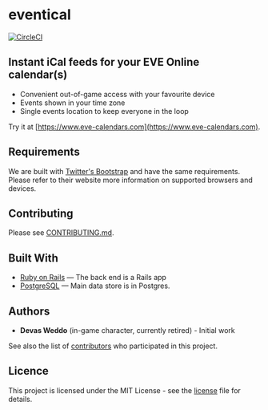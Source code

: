 # eventical

[![CircleCI](https://img.shields.io/circleci/build/github/lunohodov/eventical.svg?token=b79e0b14abfe04bb761c1e6008af3f7e33b2fb99)](https://circleci.com/gh/lunohodov/eventical)

## Instant iCal feeds for your EVE Online calendar(s)

* Convenient out-of-game access with your favourite device
* Events shown in your time zone
* Single events location to keep everyone in the loop

Try it at [https://www.eve-calendars.com](https://www.eve-calendars.com).

## Requirements

We are built with [Twitter's Bootstrap](https://getbootstrap.com) and have the
same requirements. Please refer to their website more information on supported
browsers and devices.

## Contributing

Please see [CONTRIBUTING.md](/CONTRIBUTING.md).

## Built With

* [Ruby on Rails](https://github.com/rails/rails) &mdash; The back end is a Rails app
* [PostgreSQL](http://www.postgresql.org/) &mdash; Main data store is in Postgres.

## Authors

* **Devas Weddo** (in-game character, currently retired) - Initial work

See also the list of [contributors](https://github.com/lunohodov/eventical/graphs/contributors) who participated in this project.

## Licence

This project is licensed under the MIT License - see the [license](LICENSE) file for details.
